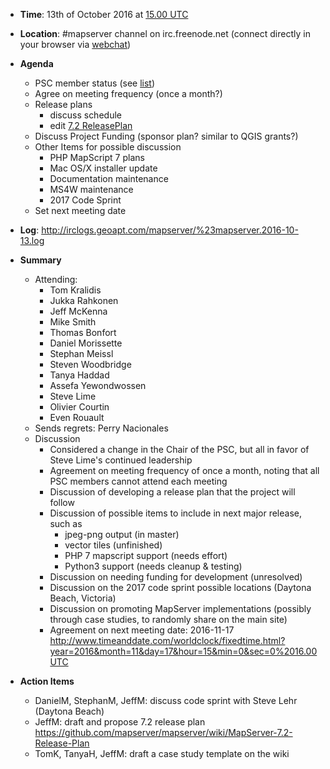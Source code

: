 * **Time**: 13th of October 2016 at [15.00 UTC](http://www.timeanddate.com/worldclock/fixedtime.html?year=2016&month=10&day=13&hour=15&min=0&sec=0%2016.00UTC)
* **Location**: #mapserver channel on irc.freenode.net (connect directly in your browser via [webchat](https://webchat.freenode.net/?channels=mapserver))
* **Agenda**
  * PSC member status (see [list](http://mapserver.org/psc.html))
  * Agree on meeting frequency (once a month?)
  * Release plans 
    * discuss schedule
    * edit [7.2 ReleasePlan](MapServer-7.2-Release-Plan)
  * Discuss Project Funding (sponsor plan? similar to QGIS grants?)
  * Other Items for possible discussion
    * PHP MapScript 7 plans
    * Mac OS/X installer update
    * Documentation maintenance
    * MS4W maintenance
    * 2017 Code Sprint
  * Set next meeting date

* **Log**: http://irclogs.geoapt.com/mapserver/%23mapserver.2016-10-13.log

* **Summary**
  * Attending:
    * Tom Kralidis
    * Jukka Rahkonen
    * Jeff McKenna
    * Mike Smith
    * Thomas Bonfort
    * Daniel Morissette
    * Stephan Meissl
    * Steven Woodbridge
    * Tanya Haddad
    * Assefa Yewondwossen
    * Steve Lime
    * Olivier Courtin
    * Even Rouault
  * Sends regrets: Perry Nacionales
  * Discussion
    * Considered a change in the Chair of the PSC, but all in favor of Steve Lime's continued leadership
    * Agreement on meeting frequency of once a month, noting that all PSC members cannot attend each meeting
    * Discussion of developing a release plan that the project will follow
    * Discussion of possible items to include in next major release, such as
      * jpeg-png output (in master)
      * vector tiles (unfinished)
      * PHP 7 mapscript support (needs effort)
      * Python3 support (needs cleanup & testing)
    * Discussion on needing funding for development (unresolved)
    * Discussion on the 2017 code sprint possible locations (Daytona Beach, Victoria)
    * Discussion on promoting MapServer implementations (possibly through case studies, to randomly share on the main site)
    * Agreement on next meeting date: 2016-11-17 http://www.timeanddate.com/worldclock/fixedtime.html?year=2016&month=11&day=17&hour=15&min=0&sec=0%2016.00UTC

* **Action Items**
  * DanielM, StephanM, JeffM: discuss code sprint with Steve Lehr (Daytona Beach)
  * JeffM: draft and propose 7.2 release plan https://github.com/mapserver/mapserver/wiki/MapServer-7.2-Release-Plan
  * TomK, TanyaH, JeffM: draft a case study template on the wiki


